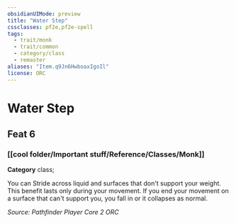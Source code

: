 ```yaml
---
obsidianUIMode: preview
title: "Water Step"
cssclasses: pf2e,pf2e-spell
tags:
  - trait/monk
  - trait/common
  - category/class
  - remaster
aliases: "Item.q9Jn6HwboaxIgoIl"
license: ORC
---
```

# Water Step
## Feat 6
### [[cool folder/Important stuff/Reference/Classes/Monk]]

**Category** class; 




You can Stride across liquid and surfaces that don't support your weight. This benefit lasts only during your movement. If you end your movement on a surface that can't support you, you fall in or it collapses as normal.

*Source: Pathfinder Player Core 2*
*ORC*